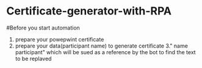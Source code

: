 # Certificate-generator-with-RPA
#Before you start automation
1. prepare your powepwint certificate
2. prepare your data(participant name) to generate certificate
3." name participant" which will be sued as a reference by the bot to find the text to be replaved
